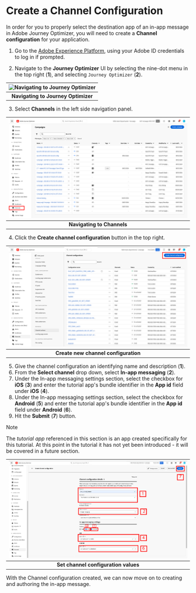 # Create a Channel Configuration

In order for you to properly select the destination app of an in-app message in Adobe Journey Optimizer, you will need to create a **Channel configuration** for your application.

1. Go to the [Adobe Experience Platform](https://experience.adobe.com/#/platform), using your Adobe ID credentials to log in if prompted.

2. Navigate to the **Journey Optimizer** UI by selecting the nine-dot menu in the top right (**1**), and selecting `Journey Optimizer` (**2**).

| ![Navigating to Journey Optimizer](assets/ajo-nav.png?raw=true) |
| :---: |
| **Navigating to Journey Optimizer** |

3. Select **Channels** in the left side navigation panel. 

| ![Navigating to Channels](assets/channel-nav.png?raw=true) |
| :---: |
| **Navigating to Channels** |

4. Click the **Create channel configuration** button in the top right.

| ![Create new channel configuration](assets/channel-new.png?raw=true) |
| :---: |
| **Create new channel configuration** |

5. Give the channel configuration an identifying name and description (**1**). 
6. From the **Select channel** drop down, select **In-app messaging** (**2**).
7. Under the In-app messaging settings section, select the checkbox for **iOS** (**3**) and enter the tutorial app's bundle identifier in the **App id** field under **iOS** (**4**).
8. Under the In-app messaging settings section, select the checkbox for **Android** (**5**) and enter the tutorial app's bundle identifier in the **App id** field under **Android** (**6**).
9. Hit the **Submit** (**7**) button.

> [!NOTE]
> The _tutorial app_ referenced in this section is an app created specifically for this tutorial. At this point in the tutorial it has not yet been introduced - it will be covered in a future section.

| ![Set Channel Configuration values](assets/channel-save.png?raw=true) |
| :---: |
| **Set channel configuration values** |

With the Channel configuration created, we can now move on to creating and authoring the in-app message.
